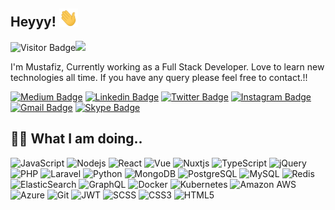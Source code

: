 ## Heyyy! <img src="https://raw.githubusercontent.com/musfiz/musfiz/main/wave.gif" width="30">

![Visitor Badge](https://visitor-badge.laobi.icu/badge?page_id=musfiz.visitor-badge)![](https://hit.yhype.me/github/profile?user_id=2957624)

I'm Mustafiz, Currently working as a Full Stack Developer. Love to learn new technologies all time. If you have any query please feel free to contact.!!

[![Medium Badge](https://img.shields.io/badge/musfiz-12100E?style=flat&logo=medium&logoColor=white&link=https://medium.com/@musfiz)](https://medium.com/@musfiz)
[![Linkedin Badge](https://img.shields.io/badge/-musfiz-blue?style=flat&logo=Linkedin&logoColor=white&link=https://www.linkedin.com/in/musfiz/)](https://www.linkedin.com/in/musfiz/)
[![Twitter Badge](https://img.shields.io/badge/-musfiz-1DA1F2?style=flat&logo=twitter&logoColor=white&link=https://twitter.com/musfiz/)](https://twitter.com/musfiz)
[![Instagram Badge](https://img.shields.io/badge/-musfiz-8a3ab9?style=flat&logo=instagram&logoColor=white&link=https://instagram.com/musfiz/)](https://instagram.com/musfiz)
[![Gmail Badge](https://img.shields.io/badge/-mustafiz,info13@gmail.com-BB001B?style=flat&logo=Gmail&logoColor=white&link=mailto:mustafiz.info13@gmail.com)](mailto:mustafiz.info13@gmail.com)
[![Skype Badge](https://img.shields.io/badge/Skype-%2300AFF0.svg?style=flat&logo=Skype&logoColor=white)](https://join.skype.com/invite/wh6fNAm3zw09)


## 👨‍💻 What I am doing..

![JavaScript](https://img.shields.io/badge/-JavaScript-323330?style=flat&logo=javascript&logoColor=white)
![Nodejs](https://img.shields.io/badge/-Nodejs-68a063?style=flat&logo=Node.js&logoColor=white)
![React](https://img.shields.io/badge/-React-323330?style=flat&logo=react&logoColor=white)
![Vue](https://img.shields.io/badge/-Vue-4fc08d?style=flat&logo=vuedotjs&logoColor=fff)
![Nuxtjs](https://img.shields.io/badge/Nuxt-002E3B?style=flat&logo=nuxtdotjs&logoColor=#00DC82)
![TypeScript](https://img.shields.io/badge/-TypeScript-007ACC?style=flat&logo=typescript&logoColor=white)
![jQuery](https://img.shields.io/badge/jquery-%230769AD.svg?style=flat&logo=jquery&logoColor=white)
![PHP](https://img.shields.io/badge/php-%23777BB4.svg?style=flat&logo=php&logoColor=white)
![Laravel](https://img.shields.io/badge/laravel-%23FF2D20.svg?style=flat&logo=laravel&logoColor=white)
![Python](https://img.shields.io/badge/-Python-4B8BBE?style=flat&logo=Python&logoColor=white)
![MongoDB](https://img.shields.io/badge/-MongoDB-4DB33D?style=flat&logo=mongodb&logoColor=white)
![PostgreSQL](https://img.shields.io/badge/-PostgreSQL-336791?style=flat&logo=postgresql&logoColor=white)
![MySQL](https://img.shields.io/badge/-MySQL-00758F?style=flat&logo=mysql&logoColor=white)
![Redis](https://img.shields.io/badge/-Redis-D82C20?style=flat&logo=Redis&logoColor=white)
![ElasticSearch](https://img.shields.io/badge/-ElasticSearch-005571?style=flat&logo=elasticsearch&logoColor=white)
![GraphQL](https://img.shields.io/badge/-GraphQL-E10098?style=flat&logo=graphql&logoColor=white)
![Docker](https://img.shields.io/badge/-Docker-384d54?style=flat&logo=docker&logoColor=white)
![Kubernetes](https://img.shields.io/badge/-Kubernetes-326ce5?style=flat&logo=kubernetes&logoColor=white)
![Amazon AWS](https://img.shields.io/badge/Amazon%20AWS-FF9900?style=flat&logo=amazon-aws&logoColor=white)
![Azure](https://img.shields.io/badge/azure-%230072C6.svg?style=flat&logo=microsoftazure&logoColor=white)
![Git](https://img.shields.io/badge/-Git-f34f29?style=flat&logo=git&logoColor=white)
![JWT](https://img.shields.io/badge/JWT-black?style=flat&logo=JSON%20web%20tokens)
![SCSS](https://img.shields.io/badge/-SCSS-CC6699?style=flat&logo=sass&logoColor=white)
![CSS3](https://img.shields.io/badge/-CSS3-264de4?style=flat&logo=css3&logoColor=white)
![HTML5](https://img.shields.io/badge/-HTML5-f06529?style=flat&logo=html5&logoColor=white)
